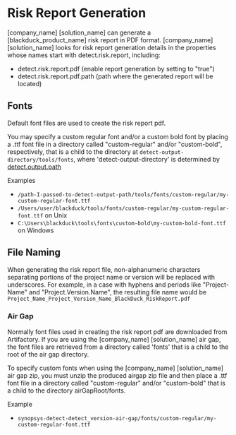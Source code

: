 # Risk Report Generation

[company_name] [solution_name] can generate a [blackduck_product_name] risk report in PDF format.
[company_name] [solution_name] looks for risk report generation details in the properties whose names start with detect.risk.report, including:

* detect.risk.report.pdf (enable report generation by setting to "true")
* detect.risk.report.pdf.path (path where the generated report will be located)

## Fonts

Default font files are used to create the risk report pdf. 

You may specify a custom regular font and/or a custom bold font by placing a .ttf font file in a directory called "custom-regular" and/or "custom-bold", respectively, that is a child to the directory at ```detect-output-directory/tools/fonts```, where 'detect-output-directory' is determined by [detect.output.path](../properties/configuration/paths.md#detect-output-path)

Examples

* ```/path-I-passed-to-detect-output-path/tools/fonts/custom-regular/my-custom-regular-font.ttf```
* ```/Users/user/blackduck/tools/fonts/custom-regular/my-custom-regular-font.ttf``` on Unix
* ```C:\Users\blackduck\tools\fonts\custom-bold\my-custom-bold-font.ttf``` on Windows

## File Naming

When generating the risk report file, non-alphanumeric characters separating portions of the project name or version will be replaced with underscores. For example, in a case with hyphens and periods like "Project-Name" and "Project.Version.Name", the resulting file name would be ```Project_Name_Project_Version_Name_BlackDuck_RiskReport.pdf```

### Air Gap

Normally font files used in creating the risk report pdf are downloaded from Artifactory. If you are using the [company_name] [solution_name] air gap, the font files are retrieved from a directory called 'fonts' that is a child to the root of the air gap directory.

To specify custom fonts when using the [company_name] [solution_name] air gap zip, you must unzip the produced airgap zip file and then place a .ttf font file in a directory called "custom-regular" and/or "custom-bold" that is a child to the directory airGapRoot/fonts.

Example

* ```synopsys-detect-detect_version-air-gap/fonts/custom-regular/my-custom-regular-font.ttf```
